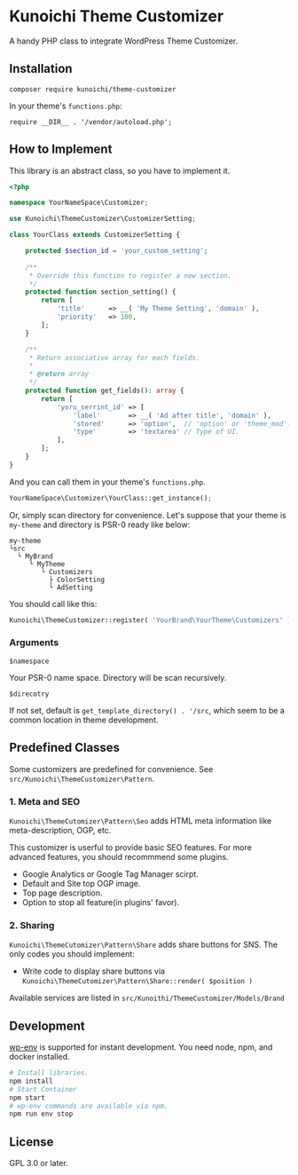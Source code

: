 # Kunoichi Theme Customizer

A handy PHP class to integrate WordPress Theme Customizer.


## Installation

```
composer require kunoichi/theme-customizer
```

In your theme's `functions.php`:

```
require __DIR__ . '/vendor/autoload.php';
```

## How to Implement

This library is an abstract class, so you have to implement it.

```php
<?php

namespace YourNameSpace\Customizer;

use Kunoichi\ThemeCustomizer\CustomizerSetting;

class YourClass extends CustomizerSetting {

	protected $section_id = 'your_custom_setting';
	
	/**
	 * Override this function to register a new section.
	 */
	protected function section_setting() {
		return [
			'title'      => __( 'My Theme Setting', 'domain' ),
			'priority'   => 100,
		];
	}

	/**
	 * Return associative array for each fields.
	 *
	 * @return array
	 */
	protected function get_fields(): array {
		return [
			'yoru_serrint_id' => [
				'label'       => __( 'Ad after title', 'domain' ),
				'stored'      => 'option',  // 'option' or 'theme_mod'(default)
				'type'        => 'textarea' // Type of UI.
			],
		];
	}
}

```

And you can call them in your theme's `functions.php`.

```php
YourNameSpace\Customizer\YourClass::get_instance();
```

Or, simply scan directory for convenience. Let's suppose that your theme is `my-theme` and directory is PSR-0 ready like below:

```
my-theme
└src
  └ MyBrand
     └ MyTheme
        └ Customizers
          ├ ColorSetting
          └ AdSetting
```

You should call like this:

```php
Kunoichi\ThemeCustomizer::register( 'YourBrand\YourTheme\Customizers' );
```

### Arguments

`$namespace`

Your PSR-0 name space. Directory will be scan recursively.

`$direcotry`

If not set, default is `get_template_directory() . '/src`, which seem to be a common location in theme development.

## Predefined Classes

Some customizers are predefined for convenience.
See `src/Kunoichi\ThemeCustomizer\Pattern`.

### 1. Meta and SEO

`Kunoichi\ThemeCutomizer\Pattern\Seo` adds HTML meta information like meta-description, OGP, etc.

This customizer is userful to provide basic SEO features.
For more advanced features, you should recommmend some plugins.

- Google Analytics or Google Tag Manager scirpt.
- Default and Site top OGP image.
- Top page description.
- Option to stop all feature(in plugins' favor).

### 2. Sharing

`Kunoichi\ThemeCutomizer\Pattern\Share` adds share buttons for SNS. The only codes you should implement:

- Write code to display share buttons via `Kunoichi\ThemeCutomizer\Pattern\Share::render( $position )`

Available services are listed in `src/Kunoithi/ThemeCustomizer/Models/Brand`

## Development

[wp-env](https://developer.wordpress.org/block-editor/packages/packages-env/) is supported for instant development. You need node, npm, and docker installed.

```bash
# Install libraries.
npm install
# Start Container
npm start
# wp-env commands are available via npm.
npm run env stop
```

## License

GPL 3.0 or later.